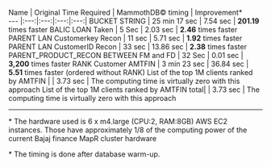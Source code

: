 
Name | Original Time Required | MammothDB&copy; timing | Improvement*  
--- |:---:|:---:|:---:|:---:|
BUCKET STRING | 25 min 17 sec | 7.54 sec | **201.19** times faster
BALIC LOAN Taken | 5 Sec | 2.03 sec | **2.46** times faster
PARENT LAN Customerkey Recon | 11 sec | 5.71 sec  | **1.92** times faster
PARENT LAN CustomerID Recon | 33 sec | 13.86 sec  | **2.38** times faster
PARENT_PRODUCT_RECON BETWEEN FM and FD | 32 Sec | 0.01 sec  | **3,200** times faster
RANK Customer AMTFIN | 3 min 23 sec | 36.84 sec | **5.51** times faster (ordered without RANK)
List of the top 1M clients ranked by AMTFIN | | 3.73 sec | The computing time is virtually zero with this approach
List of the top 1M clients ranked by AMTFIN total| | 3.73 sec | The computing time is virtually zero with this approach

---

\* The hardware used is 6 x m4.large (CPU:2, RAM:8GB) AWS EC2 instances. Those have approximately 1/8 of the computing power of the current Bajaj finance MapR cluster hardware

\* The timing is done after database warm-up. 